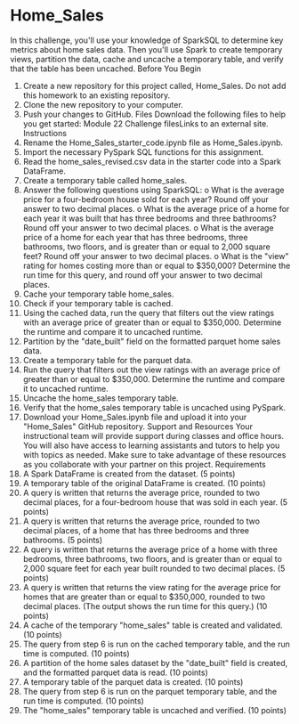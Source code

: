 # Home_Sales
In this challenge, you'll use your knowledge of SparkSQL to determine key metrics about home sales data. Then you'll use Spark to create temporary views, partition the data, cache and uncache a temporary table, and verify that the table has been uncached.
Before You Begin
1.	Create a new repository for this project called, Home_Sales. Do not add this homework to an existing repository.
2.	Clone the new repository to your computer.
3.	Push your changes to GitHub.
Files
Download the following files to help you get started:
Module 22 Challenge filesLinks to an external site.
Instructions
1.	Rename the Home_Sales_starter_code.ipynb file as Home_Sales.ipynb.
2.	Import the necessary PySpark SQL functions for this assignment.
3.	Read the home_sales_revised.csv data in the starter code into a Spark DataFrame.
4.	Create a temporary table called home_sales.
5.	Answer the following questions using SparkSQL:
o	What is the average price for a four-bedroom house sold for each year? Round off your answer to two decimal places.
o	What is the average price of a home for each year it was built that has three bedrooms and three bathrooms? Round off your answer to two decimal places.
o	What is the average price of a home for each year that has three bedrooms, three bathrooms, two floors, and is greater than or equal to 2,000 square feet? Round off your answer to two decimal places.
o	What is the "view" rating for homes costing more than or equal to $350,000? Determine the run time for this query, and round off your answer to two decimal places.
6.	Cache your temporary table home_sales.
7.	Check if your temporary table is cached.
8.	Using the cached data, run the query that filters out the view ratings with an average price of greater than or equal to $350,000. Determine the runtime and compare it to uncached runtime.
9.	Partition by the "date_built" field on the formatted parquet home sales data.
10.	Create a temporary table for the parquet data.
11.	Run the query that filters out the view ratings with an average price of greater than or equal to $350,000. Determine the runtime and compare it to uncached runtime.
12.	Uncache the home_sales temporary table.
13.	Verify that the home_sales temporary table is uncached using PySpark.
14.	Download your Home_Sales.ipynb file and upload it into your "Home_Sales" GitHub repository.
Support and Resources
Your instructional team will provide support during classes and office hours. You will also have access to learning assistants and tutors to help you with topics as needed. Make sure to take advantage of these resources as you collaborate with your partner on this project.
Requirements
1.	A Spark DataFrame is created from the dataset. (5 points)
2.	A temporary table of the original DataFrame is created. (10 points)
3.	A query is written that returns the average price, rounded to two decimal places, for a four-bedroom house that was sold in each year. (5 points)
4.	A query is written that returns the average price, rounded to two decimal places, of a home that has three bedrooms and three bathrooms. (5 points)
5.	A query is written that returns the average price of a home with three bedrooms, three bathrooms, two floors, and is greater than or equal to 2,000 square feet for each year built rounded to two decimal places. (5 points)
6.	A query is written that returns the view rating for the average price for homes that are greater than or equal to $350,000, rounded to two decimal places. (The output shows the run time for this query.) (10 points)
7.	A cache of the temporary "home_sales" table is created and validated. (10 points)
8.	The query from step 6 is run on the cached temporary table, and the run time is computed. (10 points)
9.	A partition of the home sales dataset by the "date_built" field is created, and the formatted parquet data is read. (10 points)
10.	A temporary table of the parquet data is created. (10 points)
11.	The query from step 6 is run on the parquet temporary table, and the run time is computed. (10 points)
12.	The "home_sales" temporary table is uncached and verified. (10 points)

